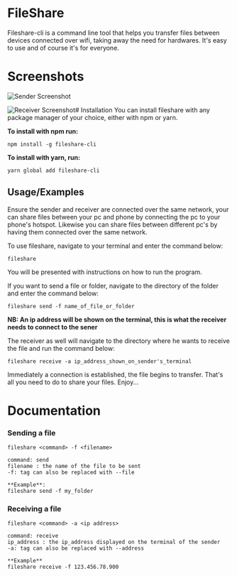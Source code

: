 # FileShare
Fileshare-cli is a command line tool that helps you transfer files between devices connected over wifi, taking away the need for hardwares. It's easy to use and of course it's for everyone.

# Screenshots

![Sender Screenshot](https://res.cloudinary.com/homoakin/image/upload/v1705703027/Screenshot_from_2024-01-19_22-43-57_ikjthh.png)

![Receiver Screenshot](https://res.cloudinary.com/homoakin/image/upload/v1705703027/Screenshot_from_2024-01-19_22-35-57_uqwihq.png)# Installation
You can install fileshare with any package manager of your choice, either with npm or yarn.

**To install with npm run:**
```
npm install -g fileshare-cli
```
**To install with yarn, run:**
```
yarn global add fileshare-cli
```


## Usage/Examples
Ensure the sender and receiver are connected over the same network, your can share files between your pc and phone by connecting the pc to your phone's hotspot. Likewise you can share files between different pc's by having them connected over the same network.

To use fileshare, navigate to your terminal and enter the command below:

```
fileshare 
```
You will be presented with instructions on how to run the program.

If you want to send a file or folder, navigate to the directory of the folder and enter the command below:
```
fileshare send -f name_of_file_or_folder
```
**NB: An ip address will be shown on the terminal, this is what the receiver needs to connect to the sener**

The receiver as well will navigate to the directory where he wants to receive the file and run the command below:
```
fileshare receive -a ip_address_shown_on_sender's_terminal
```
Immediately a connection is established, the file begins to transfer.
That's all you need to do to share your files. Enjoy...

# Documentation

### Sending a file
```
fileshare <command> -f <filename>

command: send
filename : the name of the file to be sent
-f: tag can also be replaced with --file

**Example**:
fileshare send -f my_folder
```

### Receiving a file
```
fileshare <command> -a <ip address>

command: receive
ip_address : the ip_address displayed on the terminal of the sender
-a: tag can also be replaced with --address

**Example**
fileshare receive -f 123.456.78.900
```